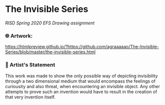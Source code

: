 # The Invisible Series

*RISD Spring 2020 EFS Drawing assignment*

### 🌐 Artwork:
https://htmlpreview.github.io/?https://github.com/agraaaaao/The-Invisible-Series/blob/master/the-invisible-series.html

### 📄 Artist's Statement
This work was made to show the only possible way of depicting invisibility through a two dimensional medium that would encompass the feelings of curiousity and also threat, when encountering an invisible object. Any other attempts to prove such an invention would have to result in the creation of that very invention itself.
